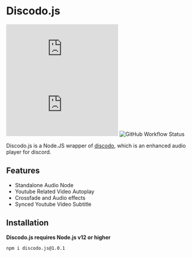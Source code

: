 # Discodo.js

![npm](https://img.shields.io/npm/v/discodo.js?logo=npm)
![license](https://img.shields.io/github/license/kijk2869/discodo.js)
![GitHub Workflow Status](https://img.shields.io/github/workflow/status/kijk2869/discodo.js/Node.js%20package?logo=github)


Discodo.js is a Node.JS wrapper of [discodo](https://github.com/kijk2869/discodo), which is an enhanced audio player for discord.

## Features

* Standalone Audio Node
* Youtube Related Video Autoplay
* Crossfade and Audio effects
* Synced Youtube Video Subtitle

## Installation

**Discodo.js requires Node.js v12 or higher**

```sh
npm i discodo.js@1.0.1
```
